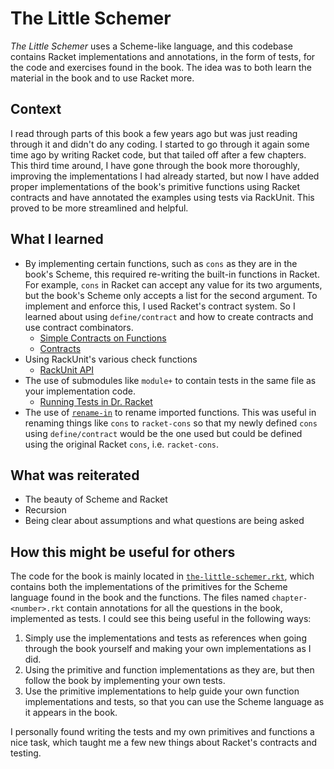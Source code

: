 # The Little Schemer

_The Little Schemer_ uses a Scheme-like language, and this codebase contains Racket implementations and annotations, in the form of tests, for the code and exercises found in the book. The idea was to both learn the material in the book and to use Racket more.

## Context

I read through parts of this book a few years ago but was just reading through it and didn't do any coding. I started to go through it again some time ago by writing Racket code, but that tailed off after a few chapters. This third time around, I have gone through the book more thoroughly, improving the implementations I had already started, but now I have added proper implementations of the book's primitive functions using Racket contracts and have annotated the examples using tests via RackUnit. This proved to be more streamlined and helpful.

## What I learned

* By implementing certain functions, such as `cons` as they are in the book's Scheme, this required re-writing the built-in functions in Racket. For example, `cons` in Racket can accept any value for its two arguments, but the book's Scheme only accepts a list for the second argument. To implement and enforce this, I used Racket's contract system. So I learned about using `define/contract` and how to create contracts and use contract combinators.
  * [Simple Contracts on Functions](https://docs.racket-lang.org/guide/contract-func.html)
  * [Contracts](https://docs.racket-lang.org/reference/contracts.html)
* Using RackUnit's various check functions
  * [RackUnit API](https://docs.racket-lang.org/rackunit/api.html)
* The use of submodules like `module+` to contain tests in the same file as your implementation code.
  * [Running Tests in Dr. Racket](https://beautifulracket.com/explainer/unit-testing.html#running-unit-tests-in-drracket)
* The use of [`rename-in`](https://docs.racket-lang.org/reference/require.html#%28form._%28%28lib._racket%2Fprivate%2Fbase..rkt%29._rename-in%29%29) to rename imported functions. This was useful in renaming things like `cons` to `racket-cons` so that my newly defined `cons` using `define/contract` would be the one used but could be defined using the original Racket `cons`, i.e. `racket-cons`.

## What was reiterated

* The beauty of Scheme and Racket
* Recursion
* Being clear about assumptions and what questions are being asked

## How this might be useful for others

The code for the book is mainly located in [`the-little-schemer.rkt`](source/the-little-schemer.rkt), which contains both the implementations of the primitives for the Scheme language found in the book and the functions. The files named `chapter-<number>.rkt` contain annotations for all the questions in the book, implemented as tests. I could see this being useful in the following ways:

1. Simply use the implementations and tests as references when going through the book yourself and making your own implementations as I did.
2. Using the primitive and function implementations as they are, but then follow the book by implementing your own tests.
3. Use the primitive implementations to help guide your own function implementations and tests, so that you can use the Scheme language as it appears in the book.

I personally found writing the tests and my own primitives and functions a nice task, which taught me a few new things about Racket's contracts and testing.
